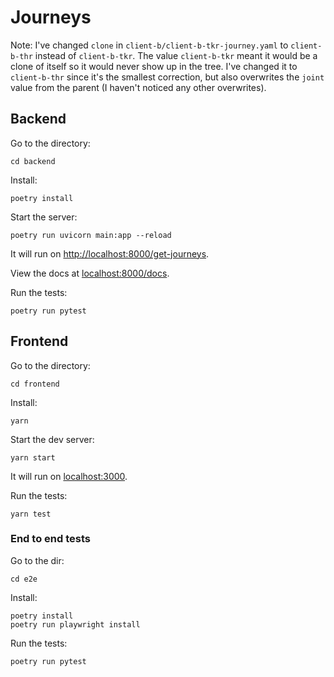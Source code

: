 # Journeys

Note: I've changed `clone` in `client-b/client-b-tkr-journey.yaml` to
`client-b-thr` instead of `client-b-tkr`. The value `client-b-tkr` meant it
would be a clone of itself so it would never show up in the tree. I've changed
it to `client-b-thr` since it's the smallest correction, but also overwrites
the `joint` value from the parent (I haven't noticed any other overwrites).

## Backend

Go to the directory:

    cd backend

Install:

    poetry install

Start the server:

    poetry run uvicorn main:app --reload

It will run on <http://localhost:8000/get-journeys>.

View the docs at [localhost:8000/docs](http://localhost:8000/docs).

Run the tests:

    poetry run pytest

## Frontend

Go to the directory:

    cd frontend

Install:

    yarn

Start the dev server:

    yarn start

It will run on [localhost:3000](http://localhost:3000/).

Run the tests:

    yarn test

### End to end tests

Go to the dir:

    cd e2e

Install:

    poetry install
    poetry run playwright install

Run the tests:

    poetry run pytest
